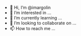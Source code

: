 - 👋 Hi, I’m @imargolin
- 👀 I’m interested in ...
- 🌱 I’m currently learning ...
- 💞️ I’m looking to collaborate on ...
- 📫 How to reach me ...

<!---
imargolin/imargolin is a ✨ special ✨ repository because its `README.md` (this file) appears on your GitHub profile.
You can click the Preview link to take a look at your changes.
--->
